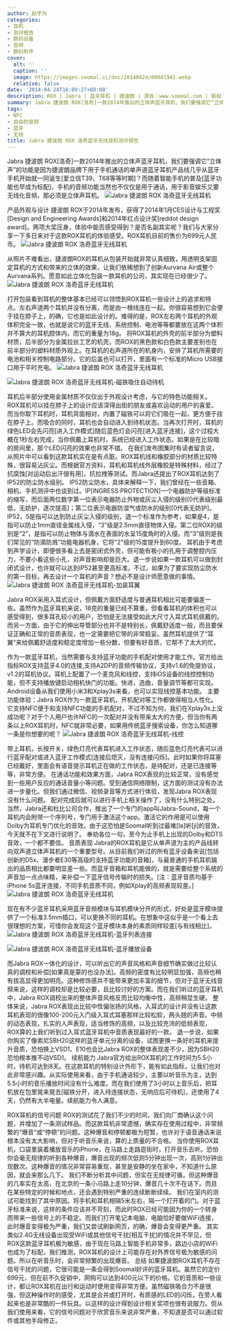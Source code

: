 ```yaml
---
author: 赵宇为
categories:
- 耳机
- 测评报告
- 数码设备
- 音频
- 数码附件
cover:
  alt: ''
  caption: ''
  image: https://images.soomal.cc/doc/20140424/00041942.webp
  relative: false
date: '2014-04-24T16:09:27+08:00'
description: ROX | Jabra | 蓝牙耳机 | 捷波朗 | 源自：www.soomal.com | 版权：原创 |  平均/总评分：09.30/595
summary: Jabra 捷波朗 ROX[洛奇]一款2014年推出的立体声蓝牙耳机，我们要强调它“立体声”的功能是因为捷波朗品牌下用于手机通话的单声道蓝牙耳机产品线几乎从蓝牙手机开始就一同诞生[爱立信T39、T68等等时期]？而随着智能手机的普及[蓝牙功能也早成为标配]，手机的音频功能当然也不仅仅是用于通话，用于影音娱乐又要无线化音频，那必须是立体声耳机。
tags:
- NFC
- 自由的音频
- 蓝牙
- 无线
title: Jabra 捷波朗 ROX 洛奇蓝牙无线耳机测评报告
---
```


Jabra 捷波朗 ROX[洛奇]一款2014年推出的立体声蓝牙耳机，我们要强调它“立体声”的功能是因为捷波朗品牌下用于手机通话的单声道蓝牙耳机产品线几乎从蓝牙手机开始就一同诞生[爱立信T39、T68等等时期]？而随着智能手机的普及[蓝牙功能也早成为标配]，手机的音频功能当然也不仅仅是用于通话，用于影音娱乐又要无线化音频，那必须是立体声耳机。
![Jabra 捷波朗 ROX 洛奇蓝牙无线耳机](https://images.soomal.cc/doc/20140408/00041420.webp)




产品外观与设计
捷波朗 ROX于2014年发布，获得了2014年1月CES设计与工程奖[Design and Engineering Awards]和2014年红点设计奖[reddot design award]。两项大奖压身，体验中能否感受得到？是否名副其实呢？我们与大家分享一下多日来对于这款ROX耳机的体验感受。ROX耳机目前的售价为699元人民币。
![Jabra 捷波朗 ROX 洛奇蓝牙无线耳机](https://images.soomal.cc/doc/20140408/00041423.webp)




从照片不难看出，捷波朗ROX的耳机从包装开始就非常认真细致，用透明支架固定耳机的方式和带来的立体的效果，让我们依稀想到了创新Aurvana Air或整个Aurvana系列。愿意如此立体化包装一款耳机的公司，其实现在已经很少了。
![Jabra 捷波朗 ROX 洛奇蓝牙无线耳机](https://images.soomal.cc/doc/20140408/00041427.webp)





打开包装看到耳机的整体基本已经可以领悟到ROX耳机一些设计上的追求和特点。左右声道两个耳机并没有分离，而是由一根线连在一起。你很容易想到它会便于挂在脖子上，的确，它也是如此设计的。难得的是，ROX左右两个耳机的外观体积完全一致，也就是说它的蓝牙无线、系统控制、电池等等都要放在这两个体积并不算大的耳机腔体内。而它的重量为18g。
将ROX耳机的外壳的前半部分为塑料材质，后半部分为金属拉丝工艺的机壳。而ROX的黑色款和白色款主要差别也在前半部分的塑料材质外观上。在耳机的右声道所在的机身内，安排了耳机所需要的电池和相关控制电路部分。它的后盖也可以打开，里面有一个标准的Micro USB接口用于平时充电。
![Jabra 捷波朗 ROX 洛奇蓝牙无线耳机](https://images.soomal.cc/doc/20140408/00041424_01.webp)




![Jabra 捷波朗 ROX 洛奇蓝牙无线耳机-磁铁吸住自动待机](https://images.soomal.cc/doc/20140408/00041425_01.webp)




耳机后半部分使用金属材质不仅仅出于外观设计考虑，与它的特色功能相关。ROX耳机可以挂在脖子上的设计应该深得出街的朋友或喜欢运动的用户的喜爱。而当你取下耳机时，耳机背面相对，内置了磁铁可以将它们吸在一起，更方便于挂在脖子上。而吸合的同时，耳机也会自动进入到待机状态。当再次打开时，耳机的绿色LED会先闪亮[进入工作模式]随后蓝色灯会闪亮[进入蓝牙连接]，这个过程大概在1秒左右完成，当你佩戴上耳机时，系统已经进入工作状态。如果是在比较暗的房间里，那个LED闪亮的效果也非常不错。
在我们发布图集时有读者留言说，从照片中可以看到这款耳机实在是有点脏。ROX耳机线和橡胶部分的材质比较特殊，很容易沾灰尘。而根据官方资料，耳机和耳机线外层橡胶是特殊材料，经过了抗腐蚀[对运动后出汗很有用]，抗拉拽等测试。而Jabra还提出了ROX耳机达到了IP52的防尘防水级别。
IP52防尘防水，具体来解释一下，我们曾经在一些音箱、相机、手机测评中也谈到过。IP[INGRESS PROTECTION]一个电器防护等级标准的缩写，而后面两位数字第一位表示电器防止外物或灰尘入侵的级别[0代表级别最低，无妨护，逐次提高]；第二位表示电器防湿气或防水的级别[0代表无妨护]。IP52，5是指可以达到防止灰尘入侵的级别，退一个标准作为参考，如果是4，是指可以防止1mm直径金属线入侵，“3”级是2.5mm直径物体入侵。第二位ROX的级别是“2”，是指可以防止物体与滴水在表面的水呈15度角时的入侵。而“3”级则是我们常见的“防滴防溅”功能电器机身，它将"2"级的15度提升到60度。
耳机由于考虑到声学设计，即便很多看上去是密闭式外壳，但可能有极小的孔用于调整腔内压力，不要小看这些小孔，对声音影响却是巨大。退一步说如果一款耳机可以做到封闭式设计，也许就可以达到IP52甚至更高标准。不过，如果为了要实现防尘防水的第一目标，再去设计一个耳机的声音？想必不是设计师愿意做的事情。
![Jabra 捷波朗 ROX 洛奇蓝牙无线耳机-加装耳翼](https://images.soomal.cc/doc/20140408/00041438.webp)




Jabra ROX采用入耳式设计，但佩戴方面舒适度与普通耳机相比可能要偏差一些。虽然作为蓝牙耳机来说，18克的重量已经不算重，但看看耳机的体积也可以感受得到，很多耳孔较小的用户，恐怕是无法接受如此大尺寸入耳式耳机佩戴的。而另一方面，由于它的伸出导管部分也并不是特别长，佩戴舒适度一般，而且要保证正确和正常的音质表现，也一定需要把它带的非常稳妥。虽然耳机提供了“耳翼”来给佩戴舒适度和稳定度增加一些分数，但要有好音质，它帮不了太大的忙。

作为一款蓝牙耳机，当然需要与支持蓝牙功能的手机配对使用才能工作。官方给出指标ROX支持蓝牙4.0的连接,支持A2DP的音频传输协议，支持v1.6的免提协议，v1.2的耳机协议。耳机上配置了一个麦克风和线控，支持iOS设备的线控控制功能，但不支持播放键启动相机快门的功能。快进，选曲，音量调节等都可实现。Android设备从我们使用小米3和Xplay3s来看，也可以实现线控基本功能。
主要功能体验：Jabra ROX作为一款蓝牙耳机，开机配对等工作都做得相当人性化。它支持NFC便于和支持NFC功能的手机配对，不过不知为何，我们在Xplay3s上没成功呢？对于个人用户也许NFC的一次配对并没有带来太大的方便，但当你有两条以上ROX耳机时，NFC就非常必要，如果用传统蓝牙搜索设备，你怎么知道哪一条是你想要的呢？
![Jabra 捷波朗 ROX 洛奇蓝牙无线耳机-线控](https://images.soomal.cc/doc/20140408/00041436.webp)




带上耳机，长按开关，绿色灯亮代表耳机进入工作状态，随后蓝色灯亮代表可以进行蓝牙配对或进入蓝牙工作模式[连接后熄灭，没有连接闪烁]。此时如果你将耳塞已经戴好，里面会有语音提示耳机正在做的工作状态，是待配对，还是已连接等等，非常方便。
在通话功能和效果方面，Jabra ROX表现的比较正常，没有感觉到一些用户反应的通话音量小等问题。受到通信网络限制，这方面的测试没有办法进一步量化。但我们通过微信、视频录音等方式进行体验，发现Jabra ROX表现没有什么问题。
配对完成后就可以进行手机上相关操作了，没有什么特别之处。当然，Jabra还和杜比公司合作，推出了一个专门的app叫Jabra-Sound，每一个耳机内会附带一个序列号，专门用于激活这个app。激活它的作用是可以使用Dolby为耳机专门优化的音效。由于这恐怕是Soomal听到过最难[la]听[ji]的音效，今天就不在下文进行说明了。
奉劝各位一句，至今为止手机上出现的Dolby和DTS音效，一个都不要信。
音质表现
Jabra的ROX耳机是它从单声道为主的产品线转向双声道立体声耳机的一个重要型号。从目前我们听过的所有蓝牙设备来说[包括创新的D5x、漫步者E30等高级的支持蓝牙功能的音箱]，与最普通的手机耳机输出的品质相比都要明显差一些。而蓝牙音箱和耳机能做的，就是需要给整个系统的声音加一点点味精，来补偿一下蓝牙信号传输时的损失。[注：蓝牙音质均基于iPhone 5s蓝牙连接，不同手机音质不同，例如Xplay的高频表现较差。]
![Jabra 捷波朗 ROX 洛奇蓝牙无线耳机](https://images.soomal.cc/doc/20140408/00041429.webp)




现在有不少蓝牙耳机采用蓝牙音频模块与耳机模块分开的形式，好处是蓝牙模块提供了一个标准3.5mm插口，可以更换不同的耳机。在想象中这似乎是一个看上去很理想的方案，可惜你会发现这个蓝牙模块本身的素质同样较差[与有线相比]。
![Jabra 捷波朗 ROX 洛奇蓝牙无线耳机-蓝牙列表连接](https://images.soomal.cc/doc/20140424/00041943_01.webp)




![Jabra 捷波朗 ROX 洛奇蓝牙无线耳机-蓝牙播放设备](https://images.soomal.cc/doc/20140424/00041944_01.webp)




而Jabra ROX一体化的设计，可以听出它的声音风格和声音细节确实做过比较认真的调校和补偿[如果真是蒙的也没办法]。高频的密度有比较明显加强，高频也稍有拔高显得更加明亮。这种修饰感并不能带来更加丰富的细节，但对于蓝牙无线音频来说，这样的调校却是比较必要，且比较讨好的方案。而在我们听过的蓝牙耳机中，Jabra ROX调校出来的整体声音风格反而比较均衡中性，高频稍显生硬。
整体来说，Jabra ROX表现出比较中性偏张扬的风格，入耳式的设计并没有让这款耳机表现的很像100-200元入门级入耳式耳塞那样比较松软，两头翘的声音。中频的动态表现，扎实的人声表现，适当修饰的高频，以及比较充沛的低频表现，ROX算的上我们听到过入耳式蓝牙耳机中音质表现最好的一款。
退一步说，如果你购买了像索尼SBH20这样的蓝牙单元分离的设备，试图更换一条好的耳机来提升音质，恐怕换上VSD1、E10也会比Jabra ROX的整体表现差不少，因为SBH20恐怕根本推不动VSD1。
续航能力
Jabra官方给出ROX耳机的工作时间为5.5小时，待机可达到8天。在这款耳机的特别设计外形下，能有如此指标，让我们也对此非常感兴趣。从实际使用来看，由于手机通话较少，主要以听音乐为主，达到5.5小时的音乐播放时间没有什么难度。而在我们使用了3小时以上音乐后，把耳机放在包里晃来晃去[磁铁分开，进入待连接状态，无响应后可待机]，还使用了4天，仍然有大半电量。续航能力令人满意。

ROX耳机的信号问题
ROX的测试花了我们不少的时间，我们向厂商确认这个问题，并增加了一条测试样品。而这款耳机非常遗憾，确实存在使用过程中，非常频繁的“爆音”或“停顿”的问题。这种爆音和停顿都极为短暂，也许对于语音通话来说根本没有太大影响，但对于听音乐来说，算的上质量的不合格。
当你使用ROX耳机，口袋里装着播放音乐的iPhone，在马路上走路逛街时，打开音乐去听。恐怕你会毫无规律的听到各种爆音，爆音出现的频次低则5分钟出现一次，高则1分钟出现数次。这种爆音的情况非常容易重现，甚至是安静的坐在家中，不知道什么原因，就会来那么几下。
我们不断分析其中问题，但实在无规律可循，但这种爆音的几率实在太高，在北京的一条小马路上走10分钟，爆音几十次不在话下。而且在某些特定的时候和地点，还会遇到特别严重的连续断断续续。
我们在室内的测试可能找到了其中原因。将手机和耳机相隔5米左右，隔一个打开着的门。对于蓝牙标准来说，这样的条件应该并不苛刻，而此时ROX已经可能因为你的一个转身而带来一些信号上的不稳定。而我们打开笔记本电脑，电脑恰好要做WiFi连接，此时爆音变得极为严重，我们又尝试刷新网页，的确，爆音会变得更严重。
其实类似2.4G无线设备出现受WiFi或其他信号干扰[相互干扰]的情况并不罕见，但ROX这款蓝牙耳机极为敏感，由于现在马路上智能手机非常多，路边小店的WiFi也成为了标配，我们推测，ROX耳机的设计上可能存在对外界信号极为敏感的问题。所以在听音乐时，会非常频繁的出现爆音。
总结
如果捷波朗ROX耳机不存在信号干扰的问题，它很可能是一条会得到Soomal好评的蓝牙耳机。虽然它的定价699元，但在前不久促销中，网购可以达到400元以下的价格。它的音质和一些设计，都让ROX耳机在出行和运动时使用变得非常方便。虽然磁铁吸合力不是很强，但这种操作时的感受，尤其是合并或打开时，有质感的LED的闪烁，在旁人看起来也是非常酷的一件玩具。以这样的设计得到设计相关奖项也很有说服力。但从我们使用来看，它的信号问题对于欣赏音乐来说非常严重，不知道是否可以通过软件或其他手段修正。